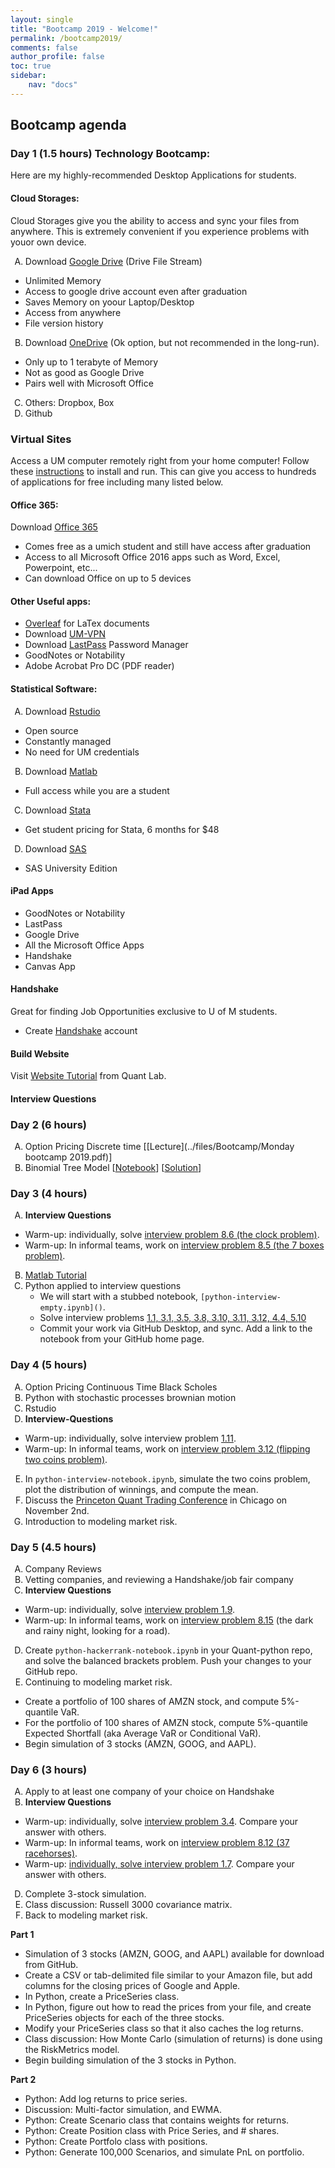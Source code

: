 ```yaml
---
layout: single
title: "Bootcamp 2019 - Welcome!"
permalink: /bootcamp2019/
comments: false
author_profile: false
toc: true
sidebar:
    nav: "docs"
---
```


<style type="text/css">
    ol { list-style-type: upper-alpha; }
</style>

## Bootcamp agenda

### Day 1 (1.5 hours) Technology Bootcamp:
Here are my highly-recommended Desktop Applications for students.

#### Cloud Storages:
Cloud Storages give you the ability to access and sync your files from anywhere. This is extremely convenient if you experience problems with youor own device. 
1. Download [Google Drive](https://www.google.com/drive/download/) (Drive File Stream)
  - Unlimited Memory
  - Access to google drive account even after graduation
  - Saves Memory on yoour Laptop/Desktop
  - Access from anywhere
  - File version history
2. Download [OneDrive](https://onedrive.live.com/about/en-US/download/) (Ok option, but not recommended in the long-run).
  - Only up to 1 terabyte of Memory
  - Not as good as Google Drive
  - Pairs well with Microsoft Office
3. Others: Dropbox, Box
5. Github

### Virtual Sites
Access a UM computer remotely right from your home computer! Follow these [instructions](https://documentation.its.umich.edu/node/312) to install and run. This can give you access to hundreds of applications for free including many listed below. 

#### Office 365:
Download [Office 365](https://www.microsoft.com/en-us/education/products/office)
- Comes free as a umich student and still have access after graduation
- Access to all Microsoft Office 2016 apps such as Word, Excel, Powerpoint, etc...
- Can download Office on up to 5 devices

#### Other Useful apps:
- [Overleaf](https://www.overleaf.com?r=5047403b&rm=d&rs=b) for LaTex documents
- Download [UM-VPN](https://its.umich.edu/enterprise/wifi-networks/vpn/getting-started)
- Download [LastPass](https://lastpass.com/misc_download2.php) Password Manager
- GoodNotes or Notability
- Adobe Acrobat Pro DC (PDF reader)

#### Statistical Software:
1. Download [Rstudio](https://www.rstudio.com/products/rstudio/download/)
  - Open source
  - Constantly managed
  - No need for UM credentials
2. Download [Matlab](https://www.mathworks.com/academia/tah-portal/university-of-michigan-820543.html)
  - Full access while you are a student
3. Download [Stata](https://www.stata.com/order/new/edu/gradplans/student-pricing/)
  - Get student pricing for Stata, 6 months for $48
4. Download [SAS](https://www.sas.com/en_us/software/university-edition/download-software.html)
  - SAS University Edition
  
#### iPad Apps
- GoodNotes or Notability
- LastPass
- Google Drive
- All the Microsoft Office Apps
- Handshake
- Canvas App

#### Handshake
Great for finding Job Opportunities exclusive to U of M students. 
- Create [Handshake](https://joinhandshake.com) account
  
#### Build Website
Visit [Website Tutorial](../web_kit/) from Quant Lab. 

#### Interview Questions

### Day 2 (6 hours)
1. Option Pricing Discrete time [[Lecture](../files/Bootcamp/Monday bootcamp 2019.pdf)]
2. Binomial Tree Model [[Notebook](https://nbviewer.jupyter.org/github/israeldi/quantlab/blob/master/files/Bootcamp/discrete_finance_empty.ipynb)] [[Solution](https://nbviewer.jupyter.org/github/israeldi/quantlab/blob/master/files/Bootcamp/discrete_finance.ipynb)]


### Day 3 (4 hours)
1. **Interview Questions**
  - Warm-up: individually, solve [interview problem 8.6 (the clock problem)](../files/quantTechnicalQuestions/quantTechnicalQuestions.pdf). 
  - Warm-up: In informal teams, work on [interview problem 8.5 (the 7 boxes problem)](../files/quantTechnicalQuestions/quantTechnicalQuestions.pdf).
2. [Matlab Tutorial](../files/Bootcamp/Matlab_tutorial.html)
3. Python applied to interview questions
    - We will start with a stubbed notebook, `[python-interview-empty.ipynb]()`.
    - Solve interview problems [1.1, 3.1, 3.5, 3.8, 3.10, 3.11, 3.12, 4.4, 5.10](../files/quantTechnicalQuestions/quantTechnicalQuestions.pdf)
    - Commit your work via GitHub Desktop, and sync. Add a link to the notebook from your GitHub home page.


### Day 4 (5 hours)
1. Option Pricing Continuous Time Black Scholes
2. Python with stochastic processes brownian motion
3. Rstudio
4. **Interview-Questions**
  - Warm-up: individually, solve interview problem [1.11](../files/quantTechnicalQuestions/quantTechnicalQuestions.pdf).
  - Warm-up: In informal teams, work on [interview problem 3.12 (flipping two coins problem)](../files/quantTechnicalQuestions/quantTechnicalQuestions.pdf).
5. In `python-interview-notebook.ipynb`, simulate the two coins problem, plot the distribution of winnings, and compute the mean.
6. Discuss the [Princeton Quant Trading Conference](http://princetonquanttrading.org) in Chicago on November 2nd.
7. Introduction to modeling market risk.


### Day 5 (4.5 hours)
1. Company Reviews
2. Vetting companies, and reviewing a Handshake/job fair company 
3. **Interview Questions**
  - Warm-up: individually, solve [interview problem 1.9](../files/quantTechnicalQuestions/quantTechnicalQuestions.pdf).
  - Warm-up: In informal teams, work on [interview problem 8.15](../files/quantTechnicalQuestions/quantTechnicalQuestions.pdf) (the dark and rainy night, looking for a road).
4. Create `python-hackerrank-notebook.ipynb` in your Quant-python repo, and solve the balanced brackets problem. Push your changes to your GitHub repo.
5. Continuing to modeling market risk.
  - Create a portfolio of 100 shares of AMZN stock, and compute 5%-quantile VaR.
  - For the portfolio of 100 shares of AMZN stock, compute 5%-quantile Expected Shortfall (aka Average VaR or Conditional VaR).
  - Begin simulation of 3 stocks (AMZN, GOOG, and AAPL).


### Day 6 (3 hours)
1. Apply to at least one company of your choice on Handshake
2. **Interview Questions**
  - Warm-up: individually, solve [interview problem 3.4](../files/quantTechnicalQuestions/quantTechnicalQuestions.pdf). Compare your answer with others.
  - Warm-up: In informal teams, work on [interview problem 8.12 (37 racehorses)](../files/quantTechnicalQuestions/quantTechnicalQuestions.pdf).
  - Warm-up: [individually, solve interview problem 1.7](../files/quantTechnicalQuestions/quantTechnicalQuestions.pdf). Compare your answer with others.
4. Complete 3-stock simulation.
3. Class discussion: Russell 3000 covariance matrix.
4. Back to modeling market risk.

**Part 1**
  - Simulation of 3 stocks (AMZN, GOOG, and AAPL) available for download from GitHub.
  - Create a CSV or tab-delimited file similar to your Amazon file, but add  columns for the closing prices of Google and Apple.
  - In Python, create a PriceSeries class.
  - In Python, figure out how to read the prices from your file, and create PriceSeries objects for each of the three stocks.
  - Modify your PriceSeries class so that it also caches the log returns.
  - Class discussion: How Monte Carlo (simulation of returns) is done using the RiskMetrics model.
  - Begin building simulation of the 3 stocks in Python.

**Part 2**
  - Python: Add log returns to price series.
  - Discussion: Multi-factor simulation, and EWMA.
  - Python: Create Scenario class that contains weights for returns.
  - Python: Create Position class with Price Series, and # shares.
  - Python: Create Portfolo class with positions.
  - Python: Generate 100,000 Scenarios, and simulate PnL on portfolio.